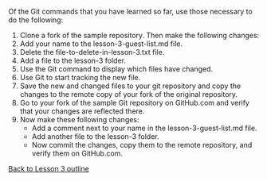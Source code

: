Of the Git commands that you have learned so far, use those necessary to do the following:

1. Clone a fork of the sample repository.
    Then make the following changes:
2. Add your name to the lesson-3-guest-list.md file.
3. Delete the file-to-delete-in-lesson-3.txt file.
4. Add a file to the lesson-3 folder.
5. Use the Git command to display which files have changed.
6. Use Git to start tracking the new file.
7. Save the new and changed files to your git repository and copy the changes to the remote copy of your fork of the original repository.
8. Go to your fork of the sample Git repository on GitHub.com and verify that your changes are reflected there.
9. Now make these following changes:
   * Add a comment next to your name in the lesson-3-guest-list.md file.
   * Add another file to the lesson-3 folder.
   * Now commit the changes, copy them to the remote repository, and verify them on GitHub.com.

[Back to Lesson 3 outline](https://github.com/live-and-learn/git-learning/tree/master/lesson-3 "Back to lesson 3 outline")